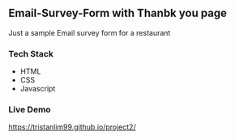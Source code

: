 ## Email-Survey-Form with Thanbk you page
Just a sample Email survey form for a restaurant

### Tech Stack
- HTML
- CSS
- Javascript

### Live Demo
https://tristanlim99.github.io/project2/
